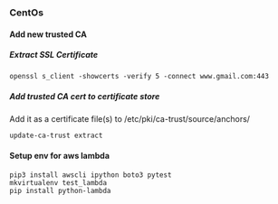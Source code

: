 ### CentOs

#### Add new trusted CA 
##### Extract SSL Certificate
```openssl s_client -showcerts -verify 5 -connect www.gmail.com:443```

##### Add trusted CA cert to certificate store
Add it as a certificate file(s) to /etc/pki/ca-trust/source/anchors/

```update-ca-trust extract```

#### Setup env for aws lambda
```
pip3 install awscli ipython boto3 pytest
mkvirtualenv test_lambda
pip install python-lambda
```
